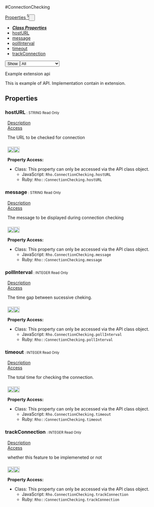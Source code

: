 #ConnectionChecking
<div class="btn-group"><a href="#Properties" class="btn"><i class="icon-list"></i> Properties<sup>&nbsp;5</sup></a><button href="#" class="btn dropdown-toggle" data-toggle="dropdown">  <span class="caret"></span>&nbsp;</button><ul class="dropdown-menu" style="max-height: 500px;overflow: auto;"><li class="disabled"><a tabindex="-1" href="#"><b><i>Class Properties</i></b></a><li><a href="#phostURL" data-target="cPropertyhostURL" class="autouncollapse">hostURL</a></li><li><a href="#pmessage" data-target="cPropertymessage" class="autouncollapse">message</a></li><li><a href="#ppollInterval" data-target="cPropertypollInterval" class="autouncollapse">pollInterval</a></li><li><a href="#ptimeout" data-target="cPropertytimeout" class="autouncollapse">timeout</a></li><li><a href="#ptrackConnection" data-target="cPropertytrackConnection" class="autouncollapse">trackConnection</a></li></li></ul></div><div class="btn-group pull-right"><button class="btn dropdown-toggle" id="apiFilterBtn" data-toggle="dropdown" href="#" title="Filter Properties and Methods"><i class="icon-filter "></i>Show</button><select id="apiFilter" class="dropdown-menu apiFilter"><option value="all">All</option><option value="js">JavaScript</option><option value="ruby">Ruby</option><option value="android">Android</option><option value="ios">iOS</option><option value="wm">Windows Mobile</option><option value="wp8">Windows Phone 8</option><option value="w32">Windows Desktop</option><option value="msi">MSI Only</option></select></div><div  id="apibody" style="overflow:auto;padding-right: 5px;">
<p>Example extension api</p>
<p>This is example of API. Implementation contain in extension.</p>


<a name='Properties'></a>
<h2><i class='icon-list'></i>Properties</h2>

<a name='phostURL'></a><div class=' method  js ruby' id='phostURL'><h3><strong  >hostURL</strong><span style='font-size:.7em;font-weight:normal;'> : <span class='text-info'>STRING</span> <span class='label'>Read Only</span> </span></h3><ul class="nav nav-tabs" style="padding-left:8px"><li class='active'><a href="#phostURL1" data-toggle="tab">Description</a></li><li ><a href="#phostURL6" data-toggle="tab">Access</a></li></ul><div class='tab-content' style='padding-left:8px' id='tc-hostURL'><div class="tab-pane fade active in" id="phostURL1"><p>The URL to be checked for connection</p>
<p><div><p><img src="/img/js.png" style="width: 20px;padding-top: 8px" rel="tooltip" title="JavaScript"><img src="/img/ruby.png" style="width: 20px;padding-top: 8px" rel="tooltip" title="Ruby"> </p></div></p></div><div class="tab-pane fade" id="phostURL2"></div><div class="tab-pane fade" id="phostURL5"></div><div class="tab-pane fade" id="phostURL6"><div><p><strong>Property Access:</strong></p><ul><li><i class="icon-book"></i>Class: This property can only be accessed via the API class object. <ul><li>JavaScript: <code>Rho.ConnectionChecking.hostURL</code> </li><li>Ruby: <code>Rho::ConnectionChecking.hostURL</code></li></ul></li></ul></div></div></div>  </div><a name='pmessage'></a><div class=' method  js ruby' id='pmessage'><h3><strong  >message</strong><span style='font-size:.7em;font-weight:normal;'> : <span class='text-info'>STRING</span> <span class='label'>Read Only</span> </span></h3><ul class="nav nav-tabs" style="padding-left:8px"><li class='active'><a href="#pmessage1" data-toggle="tab">Description</a></li><li ><a href="#pmessage6" data-toggle="tab">Access</a></li></ul><div class='tab-content' style='padding-left:8px' id='tc-message'><div class="tab-pane fade active in" id="pmessage1"><p>The message to be displayed during connection checking</p>
<p><div><p><img src="/img/js.png" style="width: 20px;padding-top: 8px" rel="tooltip" title="JavaScript"><img src="/img/ruby.png" style="width: 20px;padding-top: 8px" rel="tooltip" title="Ruby"> </p></div></p></div><div class="tab-pane fade" id="pmessage2"></div><div class="tab-pane fade" id="pmessage5"></div><div class="tab-pane fade" id="pmessage6"><div><p><strong>Property Access:</strong></p><ul><li><i class="icon-book"></i>Class: This property can only be accessed via the API class object. <ul><li>JavaScript: <code>Rho.ConnectionChecking.message</code> </li><li>Ruby: <code>Rho::ConnectionChecking.message</code></li></ul></li></ul></div></div></div>  </div><a name='ppollInterval'></a><div class=' method  js ruby' id='ppollInterval'><h3><strong  >pollInterval</strong><span style='font-size:.7em;font-weight:normal;'> : <span class='text-info'>INTEGER</span> <span class='label'>Read Only</span> </span></h3><ul class="nav nav-tabs" style="padding-left:8px"><li class='active'><a href="#ppollInterval1" data-toggle="tab">Description</a></li><li ><a href="#ppollInterval6" data-toggle="tab">Access</a></li></ul><div class='tab-content' style='padding-left:8px' id='tc-pollInterval'><div class="tab-pane fade active in" id="ppollInterval1"><p>The time gap between sucessive cheking.</p>
<p><div><p><img src="/img/js.png" style="width: 20px;padding-top: 8px" rel="tooltip" title="JavaScript"><img src="/img/ruby.png" style="width: 20px;padding-top: 8px" rel="tooltip" title="Ruby"> </p></div></p></div><div class="tab-pane fade" id="ppollInterval2"></div><div class="tab-pane fade" id="ppollInterval5"></div><div class="tab-pane fade" id="ppollInterval6"><div><p><strong>Property Access:</strong></p><ul><li><i class="icon-book"></i>Class: This property can only be accessed via the API class object. <ul><li>JavaScript: <code>Rho.ConnectionChecking.pollInterval</code> </li><li>Ruby: <code>Rho::ConnectionChecking.pollInterval</code></li></ul></li></ul></div></div></div>  </div><a name='ptimeout'></a><div class=' method  js ruby' id='ptimeout'><h3><strong  >timeout</strong><span style='font-size:.7em;font-weight:normal;'> : <span class='text-info'>INTEGER</span> <span class='label'>Read Only</span> </span></h3><ul class="nav nav-tabs" style="padding-left:8px"><li class='active'><a href="#ptimeout1" data-toggle="tab">Description</a></li><li ><a href="#ptimeout6" data-toggle="tab">Access</a></li></ul><div class='tab-content' style='padding-left:8px' id='tc-timeout'><div class="tab-pane fade active in" id="ptimeout1"><p>The total time for checking the connection.</p>
<p><div><p><img src="/img/js.png" style="width: 20px;padding-top: 8px" rel="tooltip" title="JavaScript"><img src="/img/ruby.png" style="width: 20px;padding-top: 8px" rel="tooltip" title="Ruby"> </p></div></p></div><div class="tab-pane fade" id="ptimeout2"></div><div class="tab-pane fade" id="ptimeout5"></div><div class="tab-pane fade" id="ptimeout6"><div><p><strong>Property Access:</strong></p><ul><li><i class="icon-book"></i>Class: This property can only be accessed via the API class object. <ul><li>JavaScript: <code>Rho.ConnectionChecking.timeout</code> </li><li>Ruby: <code>Rho::ConnectionChecking.timeout</code></li></ul></li></ul></div></div></div>  </div><a name='ptrackConnection'></a><div class=' method  js ruby' id='ptrackConnection'><h3><strong  >trackConnection</strong><span style='font-size:.7em;font-weight:normal;'> : <span class='text-info'>INTEGER</span> <span class='label'>Read Only</span> </span></h3><ul class="nav nav-tabs" style="padding-left:8px"><li class='active'><a href="#ptrackConnection1" data-toggle="tab">Description</a></li><li ><a href="#ptrackConnection6" data-toggle="tab">Access</a></li></ul><div class='tab-content' style='padding-left:8px' id='tc-trackConnection'><div class="tab-pane fade active in" id="ptrackConnection1"><p>whether this feature to be implemeneted or not</p>
<p><div><p><img src="/img/js.png" style="width: 20px;padding-top: 8px" rel="tooltip" title="JavaScript"><img src="/img/ruby.png" style="width: 20px;padding-top: 8px" rel="tooltip" title="Ruby"> </p></div></p></div><div class="tab-pane fade" id="ptrackConnection2"></div><div class="tab-pane fade" id="ptrackConnection5"></div><div class="tab-pane fade" id="ptrackConnection6"><div><p><strong>Property Access:</strong></p><ul><li><i class="icon-book"></i>Class: This property can only be accessed via the API class object. <ul><li>JavaScript: <code>Rho.ConnectionChecking.trackConnection</code> </li><li>Ruby: <code>Rho::ConnectionChecking.trackConnection</code></li></ul></li></ul></div></div></div>  </div></div>